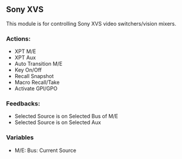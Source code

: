 ## Sony XVS

This module is for controlling Sony XVS video switchers/vision mixers.

### Actions:

-   XPT M/E
-   XPT Aux
-   Auto Transition M/E
-   Key On/Off
-   Recall Snapshot
-   Macro Recall/Take
-   Activate GPI/GPO

### Feedbacks:

-   Selected Source is on Selected Bus of M/E
-   Selected Source is on Selected Aux

### Variables

-   M/E: Bus: Current Source
